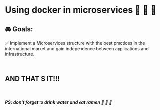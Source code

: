 
# **Using docker in microservices** :metal: :metal: :metal:

## :oncoming_automobile: **Goals**:

:white_check_mark: Implement a Microservices structure with the best practices in the international market and gain independence between applications and infrastructure. 

<br>

## AND THAT'S IT!!!

<br>

##### ***PS: don't forget to drink water and eat ramen*** :ramen: :ramen: :ramen:
